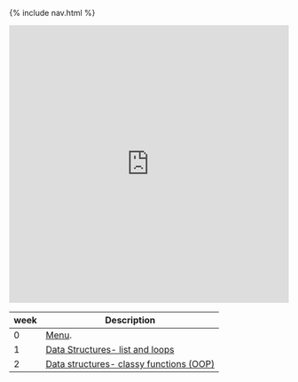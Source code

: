 {% include nav.html %}

<iframe frameborder="0" width="100%" height="500px" src="https://replit.com/@AryanShah40/Week2?lite=true#main.py"> </iframe>



| week | Description |
| --- | ----------- |
| 0 | [ Menu](https://github.com/nighthawkcoders/nighthawk_csp/wiki/Tri-3---TT0---Python-Menu,-Replit,-Github). |
| 1 | [Data Structures- list and loops](https://github.com/nighthawkcoders/nighthawk_csp/wiki/Tri-3-TT1---Data-Structures)|
| 2 | [Data structures- classy functions (OOP)](https://github.com/nighthawkcoders/nighthawk_csp/wiki/Tri-3-TT2-Python-Classes)|
